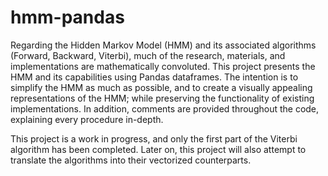 # hmm-pandas
Regarding the Hidden Markov Model (HMM) and its associated algorithms (Forward, Backward, Viterbi), much of the research, materials, and implementations are mathematically convoluted.  This project presents the HMM and its capabilities using Pandas dataframes.  The intention is to simplify the HMM as much as possible, and to create a visually appealing representations of the HMM; while preserving the functionality of existing implementations.  In addition, comments are provided throughout the code, explaining every procedure in-depth.

This project is a work in progress, and only the first part of the Viterbi algorithm has been completed.  Later on, this project will also attempt to translate the algorithms into their vectorized counterparts.
